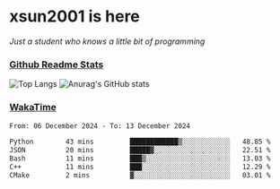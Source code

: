 # xsun2001 is here

*Just a student who knows a little bit of programming*

### [Github Readme Stats](https://github.com/anuraghazra/github-readme-stats)

![Top Langs](https://github-readme-stats.vercel.app/api/top-langs/?username=xsun2001&layout=compact&theme=radical) ![Anurag's GitHub stats](https://github-readme-stats.vercel.app/api?username=xsun2001&show_icons=true&theme=radical)

### [WakaTime](https://wakatime.com)

<!--START_SECTION:waka-->

```txt
From: 06 December 2024 - To: 13 December 2024

Python        43 mins         ████████████▒░░░░░░░░░░░░   48.85 %
JSON          20 mins         █████▓░░░░░░░░░░░░░░░░░░░   22.51 %
Bash          11 mins         ███▒░░░░░░░░░░░░░░░░░░░░░   13.03 %
C++           11 mins         ███░░░░░░░░░░░░░░░░░░░░░░   12.29 %
CMake         2 mins          ▓░░░░░░░░░░░░░░░░░░░░░░░░   03.01 %
```

<!--END_SECTION:waka-->
